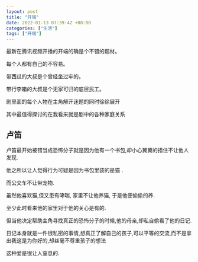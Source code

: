 ```yaml
---
layout: post
title: "开端"
date: 2022-01-13 07:39:42 +08:00
categories: ["生活"]
tags: ["开端"]
---
```


<p>最新在腾讯视频开播的开端的确是个不错的题材。</p>
<p>每个人都有自己的不容易。</p>
<p>带西瓜的大叔是个曾经坐过牢的。</p>
<p>带行李箱的大叔是个无家可归的底层民工。</p>
<p>剧里面的每个人物在主角解开迷题的同时徐徐展开</p>
<p>其中最值得探讨的在我看来就是剧中的各种家庭关系</p>
<h2>卢笛</h2>
<p>卢笛最开始被错当成恐怖分子就是因为他有一个书包,却小心翼翼的捂住不让他人发现.</p>
<p>他之所以让人觉得行为可疑是因为书包里装的是猫 .</p>
<p>而公交车不让带宠物.</p>
<p>虽然他喜欢猫,但又患有哮喘, 家里不让他养猫, 于是他便偷偷的养.</p>
<p>至少此时看来他的家里对于他的关心是有的.</p>
<p>但当他决定帮助主角寻找真正的恐怖分子的时候,他的母亲,却私自偷看了他的日记.</p>
<p>日记本身就是一件很私密的事情,想真正了解自己的孩子,可以平等的交流,而不是拿出我这是为你好的,却丝毫不尊重孩子的想法</p>
<p>这种爱是很让人窒息的.</p>